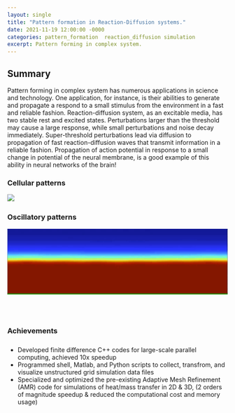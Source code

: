 ```yaml
---
layout: single
title: "Pattern formation in Reaction-Diffusion systems."
date: 2021-11-19 12:00:00 -0000
categories: pattern_formation  reaction_diffusion simulation  
excerpt: Pattern forming in complex system.
---
```


## Summary
Pattern forming in complex system has numerous applications in science and technology. One application, for instance, is their abilities to generate and propagate a respond to a small stimulus from the environment in a fast and reliable fashion. Reaction-diffusion system, as an excitable media, has two stable rest and excited states. Perturbations larger than the threshold may cause a large response, while small perturbations and noise decay immediately. Super-threshold perturbations lead via diffusion to propagation of fast reaction-diffusion waves that transmit information in a reliable fashion. Propagation of action potential in response to a small change in potential of the neural membrane, is a good example of this ability in neural networks of the brain!   



### Cellular patterns
<img src="/assets/images/AMR.gif"  width="700px" >


### Oscillatory patterns
<img src="/assets/images/oscillating_front.gif"  width="700px" height="150" >


<br><br>

### Achievements
<p style="font-size:25px">
<ul>
<li> Developed finite difference C++ codes for large-scale parallel computing, achieved 10x speedup</li>
<li> Programmed shell, Matlab, and Python scripts to collect, transfrom, and visualize unstructured grid simulation data files</li>     
<li> Specialized and optimized the pre-existing Adaptive Mesh Refinement (AMR) code for simulations of heat/mass transfer in 2D &
     3D, (2 orders of magnitude speedup & reduced the computational cost and memory usage)</li>
</ul>
</p>

